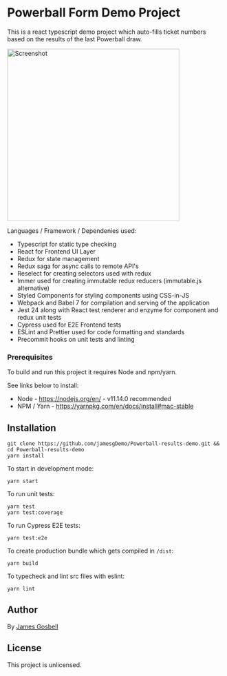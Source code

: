 # Powerball Form Demo Project

This is a react typescript demo project which auto-fills ticket numbers based on the results of the last Powerball draw. 

<img width="400" alt="Screenshot" src="https://user-images.githubusercontent.com/51249461/58845020-f0985700-86bc-11e9-845c-7788eaff51ca.png">

Languages / Framework / Dependenies used:
* Typescript for static type checking
* React for Frontend UI Layer
* Redux for state management
* Redux saga for async calls to remote API's
* Reselect for creating selectors used with redux
* Immer used for creating immutable redux reducers (immutable.js alternative)
* Styled Components for styling components using CSS-in-JS
* Webpack and Babel 7 for compilation and serving of the application
* Jest 24 along with React test renderer and enzyme for component and redux unit tests
* Cypress used for E2E Frontend tests
* ESLint and Prettier used for code formatting and standards
* Precommit hooks on unit tests and linting

### Prerequisites
To build and run this project it requires Node and npm/yarn.

See links below to install:
- Node - https://nodejs.org/en/ - v11.14.0 recommended
- NPM / Yarn - https://yarnpkg.com/en/docs/install#mac-stable

## Installation

```
git clone https://github.com/jamesgDemo/Powerball-results-demo.git && cd Powerball-results-demo
yarn install
```

To start in development mode:
```
yarn start
```

To run unit tests: 
```
yarn test
yarn test:coverage
```

To run Cypress E2E tests: 
```
yarn test:e2e
```

To create production bundle which gets compiled in `/dist`: 
```
yarn build
```

To typecheck and lint src files with eslint:
```
yarn lint
```

## Author

By [James Gosbell](https://github.com/jamesg1)

## License

This project is unlicensed.
